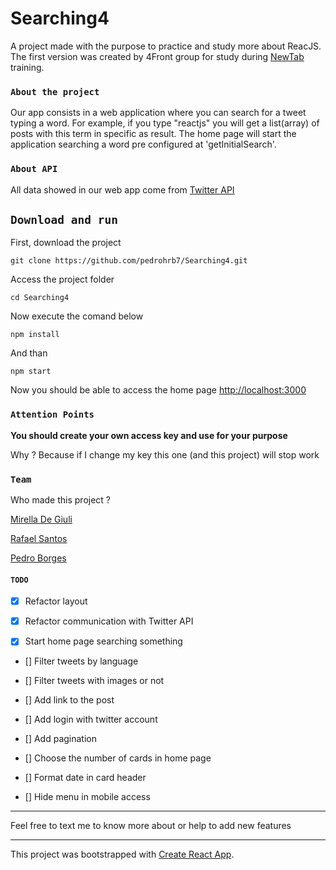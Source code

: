# Searching4

A project made with the purpose to practice and study more about ReacJS. The first version was created by 4Front group for study during [NewTab](https://newtab.academy/) training.

### `About the project`

Our app consists in a web application where you can search for a tweet typing a word. For example, if you type "reactjs" you will get a list(array) of posts with this term in specific as result.
The home page will start the application searching a word pre configured at 'getInitialSearch'.

### `About API`

All data showed in our web app come from [Twitter API](https://developer.twitter.com/en/docs)

## `Download and run`

First, download the project

```
git clone https://github.com/pedrohrb7/Searching4.git
```

Access the project folder

```
cd Searching4
```

Now execute the comand below

```
npm install
```

And than

```
npm start
```

Now you should be able to access the home page [http://localhost:3000](http://localhost:3000)

### `Attention Points`

**You should create your own access key and use for your purpose**

Why ? Because if I change my key this one (and this project) will stop work

### `Team`

Who made this project ?

[Mirella De Giuli](https://github.com/mirelagiuli)

[Rafael Santos](https://github.com/rafael-rodrigues-santos)

[Pedro Borges](https://github.com/pedrohrb7/)

#### `TODO`

- [x] Refactor layout

- [x] Refactor communication with Twitter API

- [x] Start home page searching something

- [] Filter tweets by language

- [] Filter tweets with images or not

- [] Add link to the post

- [] Add login with twitter account

- [] Add pagination

- [] Choose the number of cards in home page

- [] Format date in card header

- [] Hide menu in mobile access

---

Feel free to text me to know more about or help to add new features

---

This project was bootstrapped with [Create React App](https://github.com/facebook/create-react-app).
